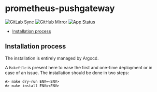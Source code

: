# prometheus-pushgateway

[![GitLab Sync](https://img.shields.io/badge/gitlab_sync-prometheus_pushgateway-blue?style=for-the-badge&logo=gitlab)](https://gitlab-internal.spirit-dev.net/github-mirror/helm-prometheus-pushgateway) <!-- markdownlint-disable MD041 -->
[![GitHub Mirror](https://img.shields.io/badge/github_mirror-prometheus_pushgateway-blue?style=for-the-badge&logo=github)](https://github.com/spirit-dev/helm-prometheus-pushgateway)
[![App Status](https://argocd-internal.spirit-dev.net/api/badge?name=prometheus-pushgateway&revision=true&showAppName=true)](https://argocd-internal.spirit-dev.net/applications/prometheus-pushgateway)

<!--TOC-->

- [Installation process](#installation-process)

<!--TOC-->

## Installation process

The installation is entirely managed by Argocd.

A `Makefile` is present here to ease the first and one-time deployment or in case of an issue.
The installation should be done in two steps:

```shell
#> make dry-run ENV=<ENV>
#> make install ENV=<ENV>
```
